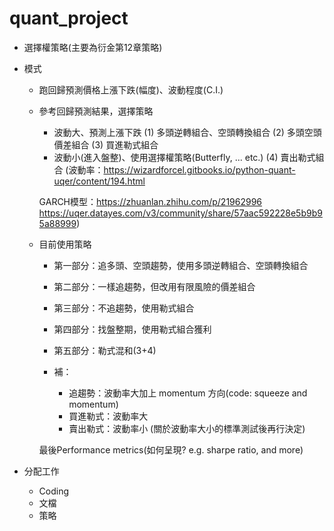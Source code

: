 # quant_project

* 選擇權策略(主要為衍金第12章策略)

+ 模式
  + 跑回歸預測價格上漲下跌(幅度)、波動程度(C.I.)
  + 參考回歸預測結果，選擇策略
    + 波動大、預測上漲下跌
      (1) 多頭逆轉組合、空頭轉換組合
      (2) 多頭空頭價差組合
      (3) 買進勒式組合
    + 波動小(進入盤整)、使用選擇權策略(Butterfly, ... etc.)
      (4) 賣出勒式組合
    (波動率：https://wizardforcel.gitbooks.io/python-quant-uqer/content/194.html
     
     GARCH模型：https://zhuanlan.zhihu.com/p/21962996
               https://uqer.datayes.com/v3/community/share/57aac592228e5b9b95a88999)
  
  + 目前使用策略  
      + 第一部分：追多頭、空頭趨勢，使用多頭逆轉組合、空頭轉換組合
      + 第二部分：一樣追趨勢，但改用有限風險的價差組合
      + 第三部分：不追趨勢，使用勒式組合
      + 第四部分：找盤整期，使用勒式組合獲利
      + 第五部分：勒式混和(3+4)
      
      + 補：
        + 追趨勢：波動率大加上 momentum 方向(code: squeeze and momentum)
        + 買進勒式：波動率大
        + 賣出勒式：波動率小
          (關於波動率大小的標準測試後再行決定)
          
    
    最後Performance metrics(如何呈現? e.g. sharpe ratio, and more)
    
+ 分配工作
  + Coding
  + 文檔
  + 策略
